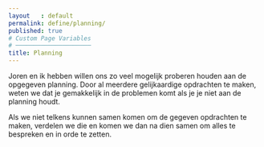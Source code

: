```yaml
---
layout   : default
permalink: define/planning/
published: true
# Custom Page Variables
# ─────────────────────
title: Planning
---
```

Joren en ik hebben willen ons zo veel mogelijk proberen houden aan de opgegeven planning. Door al meerdere gelijkaardige opdrachten te maken, weten we dat je gemakkelijk in de problemen komt als je je niet aan de planning houdt. 

Als we niet telkens kunnen samen komen om de gegeven opdrachten te maken, verdelen we die en komen we dan na dien samen om alles te bespreken en in orde te zetten.